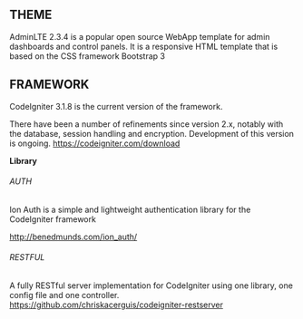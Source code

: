 ## THEME
AdminLTE 2.3.4 is a popular open source WebApp template for admin dashboards and control panels. 
It is a responsive HTML template that is based on the CSS framework Bootstrap 3

## FRAMEWORK
CodeIgniter 3.1.8 is the current version of the framework.

There have been a number of refinements since version 2.x, notably with the database, session handling and encryption. Development of this version is ongoing.
https://codeigniter.com/download

 **Library**
###### AUTH<br>
Ion Auth is a simple and lightweight authentication library for the CodeIgniter framework

http://benedmunds.com/ion_auth/

###### RESTFUL<br>
A fully RESTful server implementation for CodeIgniter using one library, one config file and one controller.
https://github.com/chriskacerguis/codeigniter-restserver
